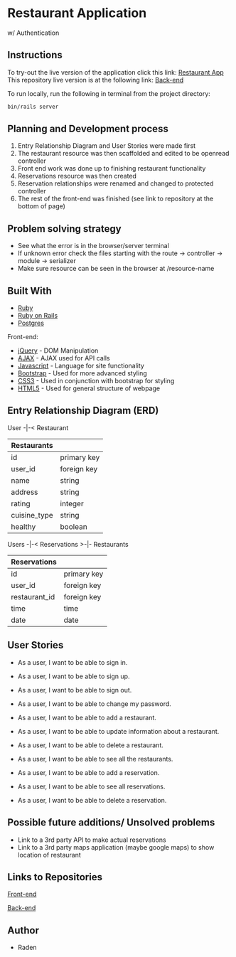 # Restaurant Application

w/ Authentication

## Instructions

To try-out the live version of the application click this link:
[Restaurant App](https://radenar.github.io/restaurant-app-front/)
This repository live version is at the following link:
[Back-end](https://raden-restaurant-app.herokuapp.com/)

To run locally, run the following in terminal from the project directory:

```sh
bin/rails server
```

## Planning and Development process

1.  Entry Relationship Diagram and User Stories were made first
2.  The restaurant resource was then scaffolded and edited to be openread controller
3.  Front end work was done up to finishing restaurant functionality
4.  Reservations resource was then created
5.  Reservation relationships were renamed and changed to protected controller
6.  The rest of the front-end was finished (see link to repository at the bottom of page)

## Problem solving strategy

-   See what the error is in the browser/server terminal
-   If unknown error check the files starting with the route -> controller -> module -> serializer
-   Make sure resource can be seen in the browser at /resource-name

## Built With

-   [Ruby](https://www.ruby-lang.org/en/)
-   [Ruby on Rails](https://rubyonrails.org/)
-   [Postgres](https://www.postgresql.org/)

Front-end:

-   [jQuery](https://jquery.com/) - DOM Manipulation
-   [AJAX](https://api.jquery.com/category/ajax/) - AJAX used for API calls
-   [Javascript](https://developer.mozilla.org/en-US/docs/Web/JavaScript) - Language for site functionality
-   [Bootstrap](https://getbootstrap.com/) - Used for more advanced styling
-   [CSS3](http://www.css3.info/) - Used in conjunction with bootstrap for styling
-   [HTML5](https://developer.mozilla.org/en-US/docs/Web/Guide/HTML/HTML5) - Used for general structure of webpage

## Entry Relationship Diagram (ERD)

User -|-< Restaurant

| Restaurants  |             |
| ------------ | ----------- |
| id           | primary key |
| user_id      | foreign key |
| name         | string      |
| address      | string      |
| rating       | integer     |
| cuisine_type | string      |
| healthy      | boolean     |

Users -|-< Reservations >-|- Restaurants

| Reservations  |             |
| ------------- | ----------- |
| id            | primary key |
| user_id       | foreign key |
| restaurant_id | foreign key |
| time          | time        |
| date          | date        |

## User Stories

-   As a user, I want to be able to sign in.
-   As a user, I want to be able to sign up.
-   As a user, I want to be able to sign out.
-   As a user, I want to be able to change my password.

-   As a user, I want to be able to add a restaurant.
-   As a user, I want to be able to update information about a restaurant.
-   As a user, I want to be able to delete a restaurant.
-   As a user, I want to be able to see all the restaurants.

-   As a user, I want to be able to add a reservation.
-   As a user, I want to be able to see all reservations.
-   As a user, I want to be able to delete a reservation.

## Possible future additions/ Unsolved problems

-   Link to a 3rd party API to make actual reservations
-   Link to a 3rd party maps application (maybe google maps) to show location of restaurant

## Links to Repositories

[Front-end](https://github.com/RadenAR/restaurant-app-front)

[Back-end](https://github.com/RadenAR/restaurant-app-back)

## Author

-   Raden
